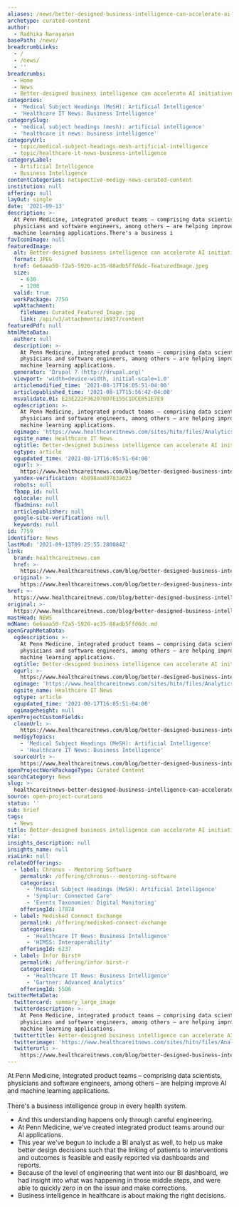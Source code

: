 ```yaml
---
aliases: /news/better-designed-business-intelligence-can-accelerate-ai-initiatives
archetype: curated-content
author:
  - Radhika Narayanan
basePath: /news/
breadcrumbLinks:
  - /
  - /news/
  - ''
breadcrumbs:
  - Home
  - News
  - Better-designed business intelligence can accelerate AI initiatives
categories:
  - 'Medical Subject Headings (MeSH): Artificial Intelligence'
  - 'Healthcare IT News: Business Intelligence'
categorySlug:
  - 'medical subject headings (mesh): artificial intelligence'
  - 'healthcare it news: business intelligence'
categoryUrl:
  - topic/medical-subject-headings-mesh-artificial-intelligence
  - topic/healthcare-it-news-business-intelligence
categoryLabel:
  - Artificial Intelligence
  - Business Intelligence
contentCategories: netspective-medigy-news-curated-content
institution: null
offering: null
layOut: single
date: '2021-09-13'
description: >-
  At Penn Medicine, integrated product teams – comprising data scientists,
  physicians and software engineers, among others – are helping improve AI and
  machine learning applications.There's a business i
favIconImage: null
featuredImage:
  alt: Better-designed business intelligence can accelerate AI initiatives
  format: JPEG
  href: 6e6aaa50-f2a5-5926-ac35-88adb5ffd6dc-featuredImage.jpeg
  size:
    - 630
    - 1200
  valid: true
  workPackage: 7759
  wpAttachment:
    fileName: Curated_Featured_Image.jpg
    link: /api/v3/attachments/16937/content
featuredPdf: null
htmlMetaData:
  author: null
  description: >-
    At Penn Medicine, integrated product teams – comprising data scientists,
    physicians and software engineers, among others – are helping improve AI and
    machine learning applications.
  generator: 'Drupal 7 (http://drupal.org)'
  viewport: 'width=device-width, initial-scale=1.0'
  articlemodified_time: '2021-08-17T16:05:51-04:00'
  articlepublished_time: '2021-08-17T15:56:42-04:00'
  msvalidate.01: E23E222F362070D7E155C1DCE851E7E9
  ogdescription: >-
    At Penn Medicine, integrated product teams – comprising data scientists,
    physicians and software engineers, among others – are helping improve AI and
    machine learning applications.
  ogimage: 'https://www.healthcareitnews.com/sites/hitn/files/Analytics-HITN.jpg'
  ogsite_name: Healthcare IT News
  ogtitle: Better-designed business intelligence can accelerate AI initiatives
  ogtype: article
  ogupdated_time: '2021-08-17T16:05:51-04:00'
  ogurl: >-
    https://www.healthcareitnews.com/blog/better-designed-business-intelligence-can-accelerate-ai-initiatives
  yandex-verification: 4b898aad0783a623
  robots: null
  fbapp_id: null
  oglocale: null
  fbadmins: null
  articlepublisher: null
  google-site-verification: null
  keywords: null
id: 7759
identifier: News
lastMod: '2021-09-13T09:25:55.280084Z'
link:
  brand: healthcareitnews.com
  href: >-
    https://www.healthcareitnews.com/blog/better-designed-business-intelligence-can-accelerate-ai-initiatives
  original: >-
    https://www.healthcareitnews.com/blog/better-designed-business-intelligence-can-accelerate-ai-initiatives
href: >-
  https://www.healthcareitnews.com/blog/better-designed-business-intelligence-can-accelerate-ai-initiatives
original: >-
  https://www.healthcareitnews.com/blog/better-designed-business-intelligence-can-accelerate-ai-initiatives
mastHead: NEWS
mdName: 6e6aaa50-f2a5-5926-ac35-88adb5ffd6dc.md
openGraphMetaData:
  ogdescription: >-
    At Penn Medicine, integrated product teams – comprising data scientists,
    physicians and software engineers, among others – are helping improve AI and
    machine learning applications.
  ogtitle: Better-designed business intelligence can accelerate AI initiatives
  ogurl: >-
    https://www.healthcareitnews.com/blog/better-designed-business-intelligence-can-accelerate-ai-initiatives
  ogimage: 'https://www.healthcareitnews.com/sites/hitn/files/Analytics-HITN.jpg'
  ogsite_name: Healthcare IT News
  ogtype: article
  ogupdated_time: '2021-08-17T16:05:51-04:00'
  ogimageheight: null
openProjectCustomFields:
  cleanUrl: >-
    https://www.healthcareitnews.com/blog/better-designed-business-intelligence-can-accelerate-ai-initiatives
  medigyTopics:
    - 'Medical Subject Headings (MeSH): Artificial Intelligence'
    - 'Healthcare IT News: Business Intelligence'
  sourceUrl: >-
    https://www.healthcareitnews.com/blog/better-designed-business-intelligence-can-accelerate-ai-initiatives
openProjectWorkPackageType: Curated Content
searchCategory: News
slug: >-
  healthcareitnews-better-designed-business-intelligence-can-accelerate-ai-initiatives
source: open-project-curations
status: ''
sub: brief
tags:
  - News
title: Better-designed business intelligence can accelerate AI initiatives
via: ' '
insights_description: null
insights_name: null
viaLink: null
relatedOfferings:
  - label: Chronus - Mentoring Software
    permalink: /offering/chronus---mentoring-software
    categories:
      - 'Medical Subject Headings (MeSH): Artificial Intelligence'
      - 'Symplur: Connected Care'
      - 'Events Taxonomies: Digital Monitoring'
    offeringId: 17878
  - label: Medisked Connect Exchange
    permalink: /offering/medisked-connect-exchange
    categories:
      - 'Healthcare IT News: Business Intelligence'
      - 'HIMSS: Interoperability'
    offeringId: 6237
  - label: Infor Birst®
    permalink: /offering/infor-birst-r
    categories:
      - 'Healthcare IT News: Business Intelligence'
      - 'Gartner: Advanced Analytics'
    offeringId: 5506
twitterMetaData:
  twittercard: summary_large_image
  twitterdescription: >-
    At Penn Medicine, integrated product teams – comprising data scientists,
    physicians and software engineers, among others – are helping improve AI and
    machine learning applications.
  twittertitle: Better-designed business intelligence can accelerate AI initiatives
  twitterimage: 'https://www.healthcareitnews.com/sites/hitn/files/Analytics-HITN.jpg'
  twitterurl: >-
    https://www.healthcareitnews.com/blog/better-designed-business-intelligence-can-accelerate-ai-initiatives
---
```

<p>At Penn Medicine, integrated product teams – comprising data scientists, physicians and software engineers, among others – are helping improve AI and machine learning applications.<br><br>There's a business intelligence group in every health system.</p><ul><li>And this understanding happens only through careful engineering.</li><li>At Penn Medicine, we've created integrated product teams around our AI applications.</li><li>This year we've begun to include a BI analyst as well, to help us make better design decisions such that the linking of patients to interventions and outcomes is feasible and easily reported via dashboards and reports.</li><li>Because of the level of engineering that went into our BI dashboard, we had insight into what was happening in those middle steps, and were able to quickly zero in on the issue and make corrections.</li><li>Business intelligence in healthcare is about making the right decisions.</li></ul>